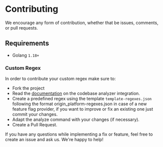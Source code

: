 # Contributing
We encourage any form of contribution, whether that be issues, comments, or pull requests.

## Requirements
- Golang `1.18+`

### Custom Regex

In order to contribute your custom regex make sure to:

- Fork the project
- Read the [documentation](https://docs.developers.flagship.io/docs/codebase-analyzer) on the codebase analyzer integration.
- Create a predefined regex using the template `template-regexes.json` following the format origin_platform-regexes.json in case of a new feature flag provider, if you want to improve or fix an existing one just commit your changes.
- Adapt the analyze command with your changes (if necessary).
- Create a Pull Request.

If you have any questions while implementing a fix or feature, feel free to create an issue and ask us. We're happy to help!

